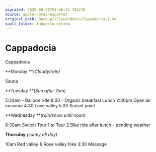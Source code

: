 ```yaml
---
migrated: 2025-09-20T01:46:23.784276
source: apple-notes-exporter
original_path: Backup/iCloud/Notes/Cappadocia-1.md
vault_folder: Inbox/to-review
---
```

# Cappadocia

Cappadocia

**Monday ***(Cloudy/rain)*

Sauna 

**Tuesday ***(Sun after 7am)*

5:30am - Balloon ride
8:30 - Organic breakfast
Lunch
2:30pm Open air museum 
4:30 Love valley 
5:30 Sunset point

**Wednesday ***(rain/snow until noon)*

8:30am Switch Tour 1 to Tour 2
Bike ride after lunch - pending weather 

**Thursday** *(sunny all day)*

10am Red valley & Rose valley hike
3:30 Massage 
